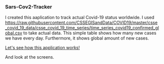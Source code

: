 ### Sars-Cov2-Tracker 

I created this aaplication to track actual Covid-19 status worldwide. I used https://raw.githubusercontent.com/CSSEGISandData/COVID19/master/csse_covid_19_data/csse_covid_19_time_series/time_series_covid19_confirmed_global.csv to take actual data. This simple table shows how many new cases we have every day. Furthermore, it shows global amount of new cases.

[Let's see how this application works!](https://www.youtube.com/watch?v=ieCOQj9DlnE)

And look at the screens.



